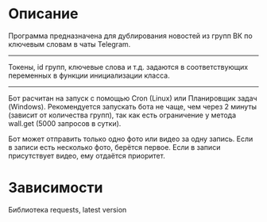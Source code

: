 # Описание

Программа предназначена для дублирования новостей из групп ВК по ключевым словам в чаты Telegram.
____

Токены, id групп, ключевые слова и т.д. задаются в соответствующих переменных в функции инициализации класса.
____

Бот расчитан на запуск с помощью Cron (Linux) или Планировщик задач (Windows).
Рекомендуется запускать бота не чаще, чем через 2 минуты (зависит от количества групп), так как есть ограничение у метода wall.get (5000 запросов в сутки).

Бот может отправить только одно фото или видео за одну запись.
Если в записи есть несколько фото, берётся первое. Если в записи присутствует видео, ему отдаётся приоритет.

# Зависимости
Библиотека requests, latest version
